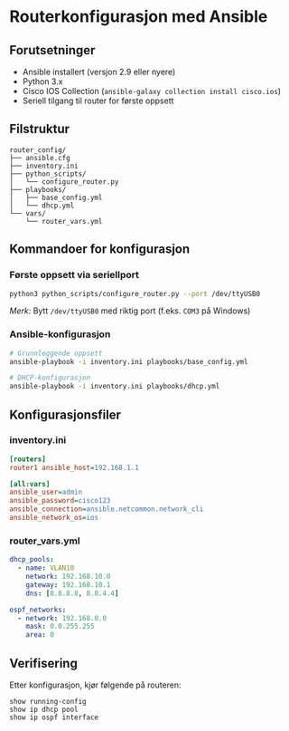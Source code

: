 # Routerkonfigurasjon med Ansible

## Forutsetninger
- Ansible installert (versjon 2.9 eller nyere)
- Python 3.x
- Cisco IOS Collection (`ansible-galaxy collection install cisco.ios`)
- Seriell tilgang til router for første oppsett

## Filstruktur
```
router_config/
├── ansible.cfg
├── inventory.ini
├── python_scripts/
│   └── configure_router.py
├── playbooks/
│   ├── base_config.yml
│   └── dhcp.yml
└── vars/
    └── router_vars.yml
```

## Kommandoer for konfigurasjon

### Første oppsett via seriellport
```bash
python3 python_scripts/configure_router.py --port /dev/ttyUSB0
```
*Merk:* Bytt `/dev/ttyUSB0` med riktig port (f.eks. `COM3` på Windows)

### Ansible-konfigurasjon
```bash
# Grunnleggende oppsett
ansible-playbook -i inventory.ini playbooks/base_config.yml

# DHCP-konfigurasjon
ansible-playbook -i inventory.ini playbooks/dhcp.yml
```

## Konfigurasjonsfiler

### inventory.ini
```ini
[routers]
router1 ansible_host=192.168.1.1

[all:vars]
ansible_user=admin
ansible_password=cisco123
ansible_connection=ansible.netcommon.network_cli
ansible_network_os=ios
```

### router_vars.yml
```yaml
dhcp_pools:
  - name: VLAN10
    network: 192.168.10.0
    gateway: 192.168.10.1
    dns: [8.8.8.8, 8.8.4.4]

ospf_networks:
  - network: 192.168.0.0
    mask: 0.0.255.255
    area: 0
```

## Verifisering
Etter konfigurasjon, kjør følgende på routeren:
```
show running-config
show ip dhcp pool
show ip ospf interface
```
